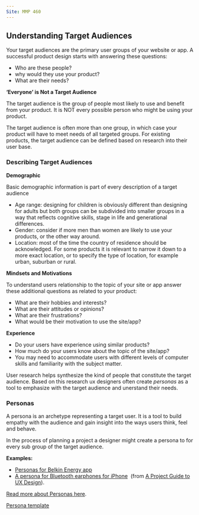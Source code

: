 ```yaml
---
Site: MMP 460
---
```

## Understanding Target Audiences

Your target audiences are the primary user groups of your website or app. A successful product design starts with answering these questions:
- Who are these people? 
- why would they use your product? 
- What are their needs? 

**‘Everyone’ is Not a Target Audience**

The target audience is the group of people most likely to use and benefit from your product. It is NOT every possible person who might be using your product.
 
The target audience is often more than one group, in which case your product will have to meet needs of all targeted groups.
For existing products, the target audience can be defined based on research into their user base. 


### Describing Target Audiences ###

**Demographic**

Basic demographic information is part of every description of a target audience
- Age range: designing for children is obviously different than designing for adults but both groups can be subdivided into smaller groups in a way that reflects cognitive skills, stage in life and generational differences.
- Gender: consider if more men than women are likely to use your products, or the other way around.
- Location: most of the time the country of residence should be acknowledged. For some products it is relevant to narrow it down to a more exact location, or to specify the type of location, for example urban, suburban or rural.


**Mindsets and Motivations**

To understand users relationship to the topic of your site or app answer these additional questions as related to your product:
- What are their hobbies and interests?
- What are their attitudes or opinions?
- What are their frustrations?
- What would be their motivation to use the site/app?

**Experience**

- Do your users have experience using similar products?
- How much do your users know about the topic of the site/app?
- You may need to accommodate users with different levels of computer skills and familiarity with the subject matter.

User research helps synthesize the kind of people that constitute the target audience. Based on this research ux designers often create *personas* as a tool to emphasize with the target audience and unerstand their needs.

### Personas ###

A persona is an archetype representing a target user. It is a tool to build empathy with the audience and gain insight into the ways users think, feel and behave.

In the process of planning a project a designer might create a persona to for every sub group of the target audience.

**Examples:**
- [Personas for Belkin Energy app](https://www.behance.net/gallery/16599605/Belkin-Energy-App-Personas) 
- [A persona for Bluetooth earphones for iPhone](http://projectuxd.com/wp-content/uploads/2009/03/nicollepersonach7.doc)  (from [A Project Guide to UX Design](http://projectuxd.com/)).


[Read more about Personas here](http://www.smashingmagazine.com/2014/08/a-closer-look-at-personas-part-1/).


[Persona template](persona-blank.doc)
